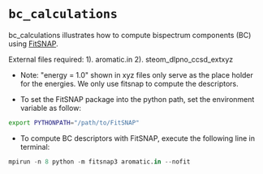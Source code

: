# `bc_calculations`

bc_calculations illustrates how to compute bispectrum components (BC)
using [FitSNAP](https://github.com/FitSNAP/FitSNAP).

External files required: 
			1). aromatic.in
			2). steom_dlpno_ccsd_extxyz

- Note: "energy = 1.0" shown in xyz files only serve as the place holder for the energies. We only use fitsnap to compute the descriptors. 

- To set the FitSNAP package into the python path,  set the environment variable as follow:
```bash
export PYTHONPATH="/path/to/FitSNAP"				
```  

- To compute BC descriptors with FitSNAP, execute the following line in terminal:
```python
mpirun -n 8 python -m fitsnap3 aromatic.in --nofit 
```
